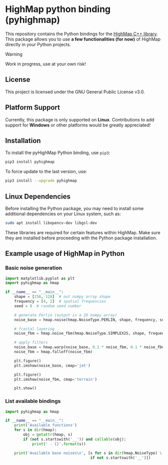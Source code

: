 # HighMap python binding (pyhighmap)

This repository contains the Python bindings for the [HighMap C++
library](https://github.com/otto-link/HighMap). This package allows
you to use **a few functionalities (for now)** of HighMap directly in
your Python projects.

>[!WARNING] 
> Work in progress, use at your own risk!

## License

This project is licensed under the GNU General Public License v3.0.

## Platform Support

Currently, this package is only supported on **Linux**. Contributions
to add support for **Windows** or other platforms would be greatly
appreciated!

## Installation

To install the pyHighMap Python binding, use `pip3`:

```bash
pip3 install pyhighmap
```

To force update to the last version, use:
```bash
pip3 install --upgrade pyhighmap
```

## Linux Dependencies

Before installing the Python package, you may need to install some
additional dependencies on your Linux system, such as:

```bash
sudo apt install libopencv-dev libgsl-dev
```

These libraries are required for certain features within HighMap. Make
sure they are installed before proceeding with the Python package
installation.

## Example usage of HighMap in Python

### Basic noise generation

```python
import matplotlib.pyplot as plt
import pyhighmap as hmap

if __name__ == "__main__":
    shape = [256, 128]  # out numpy array shape
    frequency = [4, 2]  # spatial frequencies
    seed = 0  # random seed number

    # generate Perlin (output is a 2D numpy array)
    noise_base = hmap.noise(hmap.NoiseType.PERLIN, shape, frequency, seed)

    # fractal layering
    noise_fbm = hmap.noise_fbm(hmap.NoiseType.SIMPLEX2S, shape, frequency, seed)

    # apply filters
    noise_base = hmap.warp(noise_base, 0.1 * noise_fbm, 0.1 * noise_fbm)
    noise_fbm = hmap.falloff(noise_fbm)

    plt.figure()
    plt.imshow(noise_base, cmap='jet')

    plt.figure()
    plt.imshow(noise_fbm, cmap='terrain')

    plt.show()
```

### List available bindings

```python
import pyhighmap as hmap

if __name__ == "__main__":
    print('Available functions')
    for s in dir(hmap):
        obj = getattr(hmap, s)
        if (not s.startswith('__')) and callable(obj):
            print(' - {}'.format(s))

    print('Available base noises\n', [s for s in dir(hmap.NoiseType) \
                                      if not s.startswith('__')])
```
